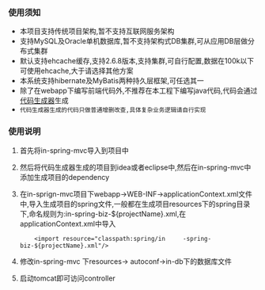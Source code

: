### 使用须知

- 本项目支持传统项目架构,暂不支持互联网服务架构
- 支持MySQL及Oracle单机数据库,暂不支持架构式DB集群,可从应用DB层做分布式集群
- 默认支持ehcache缓存,支持2.6.8版本,支持集群,可自行配置,数据在100k以下可使用ehcache,大于请选择其他方案
- 本系统支持hibernate及MyBatis两种持久层框架,可任选其一
- 除了在webapp下编写前端代码外,不推荐在本工程下编写java代码,代码会通过[代码生成器](https://github.com/ijson/in-spring-mvc-common)生成
- `代码生成器生成的代码只做普通增删改查,具体复杂业务逻辑请自行实现`


### 使用说明
1. 首先将in-spring-mvc导入到项目中
2. 然后将代码生成器生成的项目到idea或者eclipse中,然后在in-spring-mvc中添加生成项目的dependency
3. 在in-sprign-mvc项目下webapp->WEB-INF->applicationContext.xml文件中,导入生成项目的spring文件,一般都在生成项目resources下的spring目录下,命名规则为:in-spring-biz-${projectName}.xml,在applicationContext.xml中导入
   ```
       <import resource="classpath:spring/in     -spring-biz-${projectName}.xml"/>
   ```
4. 修改in-spring-mvc 下resources-> autoconf->in-db下的数据库文件

4. 启动tomcat即可访问controller
